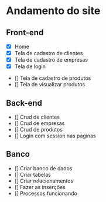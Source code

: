 # Andamento do site
## Front-end
- [X] Home
- [X] Tela de cadastro de clientes
- [X] Tela de cadastro de empresas
- [X] Tela de login
- [] Tela de cadastro de produtos
- [] Tela de visualizar produtos

## Back-end
- [] Crud de clientes
- [] Crud de empresas
- [] Crud de produtos
- [] Login com session nas paginas

## Banco
- [] Criar banco de dados
- [] Criar tabelas
- [] Criar relacionamentos
- [] Fazer as inserções
- [] Processos funcionando
